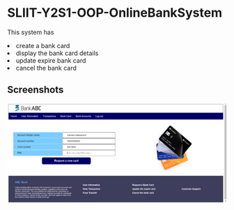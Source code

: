 # SLIIT-Y2S1-OOP-OnlineBankSystem

This system has
<li>create a bank card</li>
<li>display the bank card details</li>
<li>update expire bank card</li>
<li>cancel the bank card</li>

## Screenshots

![Website Screenshot](https://github.com/Eshmika/OnlineBankSystem/blob/aa7e6f363c882e04071ce6e384864c80261c4980/webapp/Images/Request-a-new-bank-card.png)
